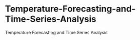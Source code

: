 # Temperature-Forecasting-and-Time-Series-Analysis
Temperature Forecasting and Time Series Analysis
